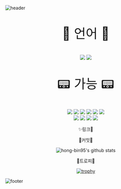 ![header](https://capsule-render.vercel.app/api?type=waving&color=auto&height=300&section=header&text=SEUNGJIN&fontSize=90&animation=fadeIn&fontAlignY=38&desc=Developer!&descAlignY=51&descAlign=62)
<p align='center' style="font-size: 40px;"> 🍾 언어 🍾 </p>
<p align='center'>
  <img src="https://img.shields.io/badge/C%23-7ED321?style=for-the-badge&logo=CSharp&logoColor=white">
  <img src="https://img.shields.io/badge/JAVA-117ACA?style=for-the-badge&logo=Java&logoColor=white">
</p>
<p align='center' style="font-size: 40px;"> 📟 가능 📟 </p>
<p align='center'>
  <img src="https://img.shields.io/badge/.NET-512BD4?style=for-the-badge&logo=.NET&logoColor=white"/>
  <img src="https://img.shields.io/badge/SpringBoot-6DB33F?style=for-the-badge&logo=SpringBoot&logoColor=white"/>
  <img src="https://img.shields.io/badge/HTML5-E34F26?style=for-the-badge&logo=HTML5&logoColor=white"/>
  <img src="https://img.shields.io/badge/JavaScript-F7DF1E?style=for-the-badge&logo=JavaScript&logoColor=white"/>
  <img src="https://img.shields.io/badge/MicrosoftAzure-0078D4?style=for-the-badge&logo=MicrosoftAzure&logoColor=white"/>
  <img src="https://img.shields.io/badge/AWS EC2-FF9900?style=for-the-badge&logo=amazonaws&logoColor=white"/><br>
  <img src="https://img.shields.io/badge/Jenkins-D24939?style=for-the-badge&logo=Jenkins&logoColor=white"/>
  <img src="https://img.shields.io/badge/MySQL-4479A1?style=for-the-badge&logo=MySQL&logoColor=white"/>
  <img src="https://img.shields.io/badge/MSSQL-CC2927?style=for-the-badge&logo=MicrosoftSQLServer&logoColor=white">
  <img src="https://img.shields.io/badge/Dynamics 365-A4373A?style=for-the-badge&logo=Dynamics 365&logoColor=white">
</p>

<p align='center'>
  ✨링크🎉
</p>

<div align="center">
<!-- <a  href="https://dev-hongbin.tistory.com/"><img src="https://user-images.githubusercontent.com/105191633/227961244-6f04a4a9-ce2d-4411-99ce-19f1b4ecdb01.png" height="28"> </a> -->
  
</div>

<p align='center'>
  🍿커밋🍿
</p>

<div align="center">

![hong-bin95's github stats](https://github-readme-stats.vercel.app/api?username=SSZ4&show_icons=true)
  
</div>
<p align='center'>
  🍷트로피🍷
</p>

<div align="center">
  
[![trophy](https://github-profile-trophy.vercel.app/?username=SSZ4)](https://github.com/ryo-ma/github-profile-trophy)
  
</div>

![footer](https://capsule-render.vercel.app/api?type=wave&color=auto&height=200&section=footer&text=Carpe%20diem!&fontSize=90)

